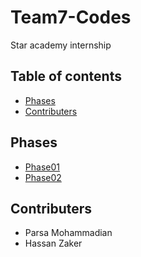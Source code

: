 # Team7-Codes
Star academy internship 
## Table of contents
- [Phases](#Phases)
- [Contributers](#Contributers)
## Phases
- [Phase01](https://github.com/Star-Academy/codestar-internship/blob/master/Projects/Phase01-Search.md)
- [Phase02](https://github.com/Star-Academy/codestar-internship/blob/master/Projects/Phase02-CodeReview.md)
## Contributers
- Parsa Mohammadian
- Hassan Zaker
